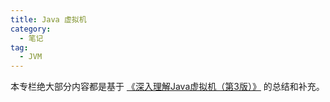 ```yaml
---
title: Java 虚拟机
category:
  - 笔记
tag:
  - JVM
---
```


本专栏绝大部分内容都是基于 [《深入理解Java虚拟机（第3版）》](https://book.douban.com/subject/34907497/) 的总结和补充。